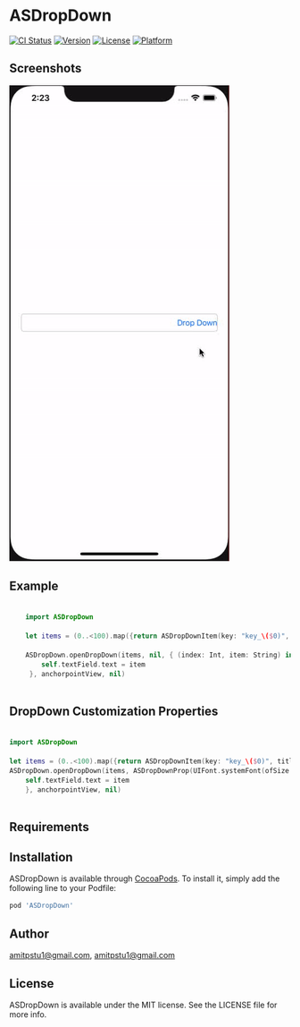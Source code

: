 # ASDropDown

[![CI Status](https://img.shields.io/travis/amitpstu1@gmail.com/ASDropDown.svg?style=flat)](https://travis-ci.org/amitpstu1@gmail.com/ASDropDown)
[![Version](https://img.shields.io/cocoapods/v/ASDropDown.svg?style=flat)](https://cocoapods.org/pods/ASDropDown)
[![License](https://img.shields.io/cocoapods/l/ASDropDown.svg?style=flat)](https://cocoapods.org/pods/ASDropDown)
[![Platform](https://img.shields.io/cocoapods/p/ASDropDown.svg?style=flat)](https://cocoapods.org/pods/ASDropDown)

Screenshots
---------
![ASDropDown Screenshots](asdropdown_screenshot.gif)

    
## Example
```swift
    
    import ASDropDown

    let items = (0..<100).map({return ASDropDownItem(key: "key_\($0)", title: "item-\($0)")})
    
    ASDropDown.openDropDown(items, nil, { (index: Int, item: String) in
        self.textField.text = item
     }, anchorpointView, nil)
        
```

## DropDown Customization Properties

```swift

import ASDropDown

let items = (0..<100).map({return ASDropDownItem(key: "key_\($0)", title: "item-\($0)")})
ASDropDown.openDropDown(items, ASDropDownProp(UIFont.systemFont(ofSize: 15), UIColor.red), { [unowned self] (index: Int, item: String) in
    self.textField.text = item
    }, anchorpointView, nil)
    
```

## Requirements

## Installation

ASDropDown is available through [CocoaPods](https://cocoapods.org). To install
it, simply add the following line to your Podfile:

```ruby
pod 'ASDropDown'
```

## Author

amitpstu1@gmail.com, amitpstu1@gmail.com

## License

ASDropDown is available under the MIT license. See the LICENSE file for more info.
